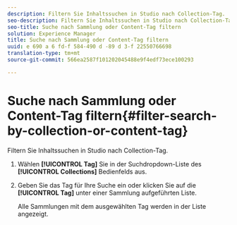 ```yaml
---
description: Filtern Sie Inhaltssuchen in Studio nach Collection-Tag.
seo-description: Filtern Sie Inhaltssuchen in Studio nach Collection-Tag.
seo-title: Suche nach Sammlung oder Content-Tag filtern
solution: Experience Manager
title: Suche nach Sammlung oder Content-Tag filtern
uuid: e 690 a 6 fd-f 584-490 d -89 d 3-f 22550766698
translation-type: tm+mt
source-git-commit: 566ea2587f101202045488e9f4edf73ece100293

---
```



# Suche nach Sammlung oder Content-Tag filtern{#filter-search-by-collection-or-content-tag}

Filtern Sie Inhaltssuchen in Studio nach Collection-Tag.

1. Wählen **[!UICONTROL Tag]** Sie in der Suchdropdown-Liste des **[!UICONTROL Collections]** Bedienfelds aus.
1. Geben Sie das Tag für Ihre Suche ein oder klicken Sie auf die **[!UICONTROL Tag]** unter einer Sammlung aufgeführten Liste.

   Alle Sammlungen mit dem ausgewählten Tag werden in der Liste angezeigt.